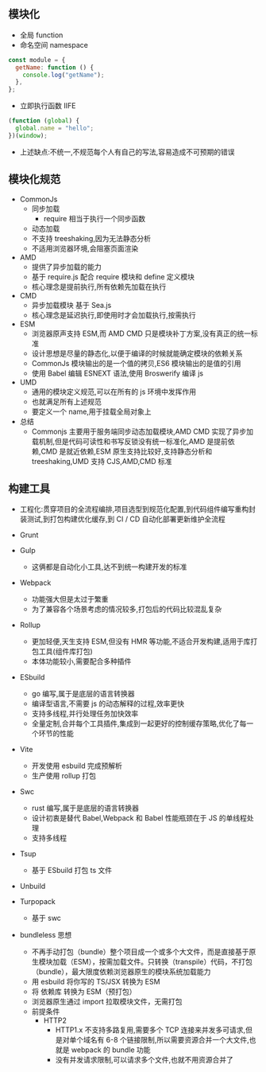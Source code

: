 
## 模块化

- 全局 function
- 命名空间 namespace

```javascript
const module = {
  getName: function () {
    console.log("getName");
  },
};
```

- 立即执行函数 IIFE

```javascript
(function (global) {
  global.name = "hello";
})(window);
```

- 上述缺点:不统一,不规范每个人有自己的写法,容易造成不可预期的错误

## 模块化规范

- CommonJs
  - 同步加载
    - require 相当于执行一个同步函数
  - 动态加载
  - 不支持 treeshaking,因为无法静态分析
  - 不适用浏览器环境,会阻塞页面渲染
- AMD
  - 提供了异步加载的能力
  - 基于 require.js 配合 require 模块和 define 定义模块
  - 核心理念是提前执行,所有依赖先加载在执行
- CMD
  - 异步加载模块 基于 Sea.js
  - 核心理念是延迟执行,即使用时才会加载执行,按需执行
- ESM
  - 浏览器原声支持 ESM,而 AMD CMD 只是模块补丁方案,没有真正的统一标准
  - 设计思想是尽量的静态化,以便于编译的时候就能确定模块的依赖关系
  - CommonJs 模块输出的是一个值的拷贝,ES6 模块输出的是值的引用
  - 使用 Babel 编辑 ESNEXT 语法,使用 Broswerify 编译 js
- UMD
  - 通用的模块定义规范,可以在所有的 js 环境中发挥作用
  - 也就满足所有上述规范
  - 要定义一个 name,用于挂载全局对象上
- 总结
  - Commonjs 主要用于服务端同步动态加载模块,AMD CMD 实现了异步加载机制,但是代码可读性和书写反锁没有统一标准化,AMD 是提前依赖,CMD 是就近依赖,ESM 原生支持比较好,支持静态分析和 treeshaking,UMD 支持 CJS,AMD,CMD 标准

## 构建工具

- 工程化:贯穿项目的全流程编排,项目选型到规范化配置,到代码组件编写重构封装测试,到打包构建优化缓存,到 CI / CD 自动化部署更新维护全流程

- Grunt
- Gulp
  - 这俩都是自动化小工具,达不到统一构建开发的标准
- Webpack
  - 功能强大但是太过于繁重
  - 为了兼容各个场景考虑的情况较多,打包后的代码比较混乱复杂
- Rollup
  - 更加轻便,天生支持 ESM,但没有 HMR 等功能,不适合开发构建,适用于库打包工具(组件库打包)
  - 本体功能较小,需要配合多种插件
- ESbuild
  - go 编写,属于是底层的语言转换器
  - 编译型语言,不需要 js 的动态解释的过程,效率更快
  - 支持多线程,并行处理任务加快效率
  - 全量定制,合并每个工具插件,集成到一起更好的控制缓存策略,优化了每一个环节的性能
- Vite
  - 开发使用 esbuild 完成预解析
  - 生产使用 rollup 打包
- Swc
  - rust 编写,属于是底层的语言转换器
  - 设计初衷是替代 Babel,Webpack 和 Babel 性能瓶颈在于 JS 的单线程处理
  - 支持多线程
- Tsup
  - 基于 ESbuild 打包 ts 文件
- Unbuild
- Turpopack
  - 基于 swc
- bundleless 思想
  - 不再手动打包（bundle）整个项目成一个或多个大文件，而是直接基于原生模块加载（ESM），按需加载文件。只转换（transpile）代码，不打包（bundle），最大限度依赖浏览器原生的模块系统加载能力
  - 用 esbuild 将你写的 TS/JSX 转换为 ESM
  - 将 依赖库 转换为 ESM（预打包）
  - 浏览器原生通过 import 拉取模块文件，无需打包
  - 前提条件
    - HTTP2
      - HTTP1.x 不支持多路复用,需要多个 TCP 连接来并发多可请求,但是对单个域名有 6-8 个链接限制,所以需要资源合并一个大文件,也就是 webpack 的 bundle 功能
      - 没有并发请求限制,可以请求多个文件,也就不用资源合并了
